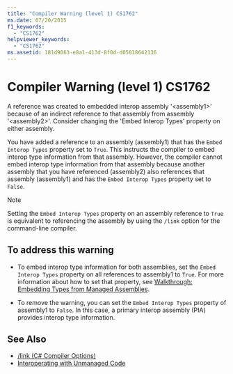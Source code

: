 ```yaml
---
title: "Compiler Warning (level 1) CS1762"
ms.date: 07/20/2015
f1_keywords: 
  - "CS1762"
helpviewer_keywords: 
  - "CS1762"
ms.assetid: 181d9063-e8a1-413d-8f0d-d05018642136
---
```

# Compiler Warning (level 1) CS1762

A reference was created to embedded interop assembly '\<assembly1>' because of an indirect reference to that assembly from assembly '\<assembly2>'. Consider changing the 'Embed Interop Types' property on either assembly.  
  
 You have added a reference to an assembly (assembly1) that has the `Embed Interop Types` property set to `True`. This instructs the compiler to embed interop type information from that assembly. However, the compiler cannot embed interop type information from that assembly because another assembly that you have referenced (assembly2) also references that assembly (assembly1) and has the `Embed Interop Types` property set to `False`.  
  
> [!NOTE]
> Setting the `Embed Interop Types` property on an assembly reference to `True` is equivalent to referencing the assembly by using the `/link` option for the command-line compiler.  
  
## To address this warning
  
- To embed interop type information for both assemblies, set the `Embed Interop Types` property on all references to assembly1 to `True`. For more information about how to set that property, see [Walkthrough: Embedding Types from Managed Assemblies](../../programming-guide/concepts/assemblies-gac/walkthrough-embedding-types-from-managed-assemblies-in-visual-studio.md).  
  
- To remove the warning, you can set the `Embed Interop Types` property of assembly1 to `False`. In this case, a primary interop assembly (PIA) provides interop type information.  
  
## See Also  

- [/link (C# Compiler Options)](../../../csharp/language-reference/compiler-options/link-compiler-option.md)  
- [Interoperating with Unmanaged Code](../../../framework/interop/index.md)
